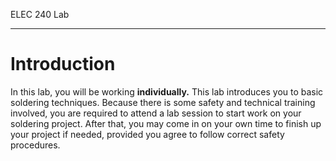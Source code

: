 ELEC 240 Lab

------------------------------------------------------------------------

# Introduction

In this lab, you will be working **individually.** This lab introduces you to
basic soldering techniques. Because there is some safety and technical training
involved, you are required to attend a lab session to start work on your
soldering project. After that, you may come in on your own time to finish up
your project if needed, provided you agree to follow correct safety procedures.
